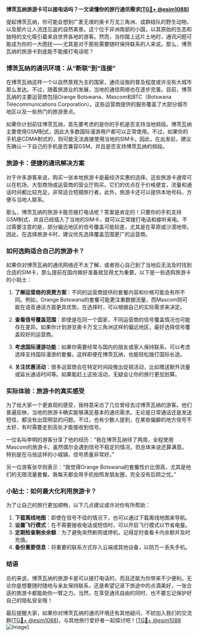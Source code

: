 **博茨瓦纳旅游卡可以接电话吗？一文读懂你的旅行通讯需求[[TG💪+ @esim1088](https://t.me/s/esim1088)]**

提起博茨瓦纳，你可能会想到广袤无垠的奥卡万戈三角洲、成群结队的野生动物，以及那片让人流连忘返的自然美景。这个位于非洲南部的小国，以其原始的生态和独特的文化吸引着来自世界各地的游客。然而，当你踏上这片土地时，通讯问题可能成为你的一大困扰——尤其是对于那些需要随时保持联系的人来说。那么，博茨瓦纳的旅游卡到底能不能接打电话呢？

### 博茨瓦纳的通讯环境：从“断联”到“连接”

在博茨瓦纳这样一个以自然景观为主的国家，通讯设施的普及程度或许没有大城市那么发达。不过，随着旅游业的发展，当地的通信网络也在逐步完善。目前，博茨瓦纳的主要运营商包括Orange Botswana、Mascom和BTC（Botswana Telecommunications Corporation）。这些运营商提供的服务覆盖了大部分城市地区以及一些热门的旅游景点。

如果你计划前往博茨瓦纳，首先要考虑的是你的手机是否支持当地频段。博茨瓦纳主要使用GSM制式，因此大多数国际漫游用户都可以正常使用。不过，如果你的手机是CDMA制式的，则可能无法直接使用当地的SIM卡。因此，在出发前，建议先确认一下自己的手机是否兼容GSM，并且是否支持博茨瓦纳的频段。

### 旅游卡：便捷的通讯解决方案

对于许多游客来说，购买一张本地旅游卡是最经济实惠的选择。这些旅游卡通常可以在机场、大型商场或运营商的营业厅购买。它们的优点在于价格便宜，流量和通话时间都比较充足，非常适合短期旅行者。此外，旅游卡还可以提供本地号码，方便与当地人联系。

那么，博茨瓦纳的旅游卡能否接打电话呢？答案是肯定的！只要你的手机支持GSM制式，并且已经插入了当地的SIM卡，就可以正常拨打电话和接听来电。不过需要注意的是，部分偏远地区的信号覆盖可能较差，尤其是在草原或沙漠地带。因此，在选择旅游卡时，建议优先选择覆盖范围更广的运营商。

### 如何选购适合自己的旅游卡？

如果你对博茨瓦纳的通讯网络还不太了解，或者担心自己到了当地后无法及时找到合适的SIM卡，那么提前在国内做好准备就显得尤为重要。以下是一些选购旅游卡的小贴士：

1. **了解运营商的资费方案**：不同的运营商提供的套餐内容和价格可能会有所不同。例如，Orange Botswana的套餐可能更注重数据流量，而Mascom则可能在语音通话方面更具优势。在选择时，可以根据自己的实际需求来决定。

2. **查看信号覆盖范围**：即使是在同一个国家，不同运营商的信号覆盖情况也可能存在差异。如果你计划游览奥卡万戈三角洲这样的偏远地区，最好选择信号覆盖较好的运营商。

3. **考虑国际漫游功能**：如果你需要经常与国内的朋友或家人保持联系，可以考虑选择支持国际漫游的套餐。这样即便在博茨瓦纳，也能轻松拨打国际长途。

4. **关注优惠活动**：很多运营商会在特定时间段推出促销活动，比如赠送额外流量或延长通话时间等。如果能赶上这些活动，无疑会让你的旅行更加划算。

### 实际体验：旅游卡的真实感受

为了给大家一个更直观的感受，我特意采访了几位曾经去过博茨瓦纳的游客。他们普遍反映，当地的旅游卡确实能够满足基本的通讯需求。无论是日常通话还是发送短信，都没有出现明显的问题。不过，也有少数人提到，在某些偏僻的地方信号不太好，有时需要走到高处才能接收到信号。

一位名叫李明的游客分享了他的经历：“我在博茨瓦纳待了两周，全程使用Mascom的旅游卡。虽然偶尔会遇到信号不稳定的情况，但总体来说还算满意。特别是在马翁这样的小城镇，信号质量非常好。”

另一位游客张华则表示：“我觉得Orange Botswana的套餐性价比很高，尤其是他们的无限流量套餐。我每天都会用手机拍照发朋友圈，完全没有后顾之忧。”

### 小贴士：如何最大化利用旅游卡？

为了让自己的旅行更加顺畅，以下几点建议或许对你有所帮助：

1. **下载离线地图**：即使在信号不佳的情况下，也可以通过下载离线地图来导航。
2. **设置飞行模式**：在不需要接收电话或短信时，可以开启飞行模式以节省电量。
3. **定期检查剩余余额**：为了避免突然断网或停机，记得定时查看卡内余额并及时充值。
4. **备份重要信息**：将重要的联系方式存入云端或其他设备，以防万一丢失手机。

### 结语

总的来说，博茨瓦纳的旅游卡是可以接打电话的，而且还能为你带来不少便利。无论你是想要随时随地与亲友保持联系，还是希望记录下旅途中的点滴美好，一张合适的旅游卡都能助你一臂之力。当然，在享受通讯自由的同时，也不要忘记保护好自己的隐私安全哦！

最后提醒大家，如果你对博茨瓦纳的通讯环境还有其他疑问，不妨加入我们的交流群[[TG💪+ @esim1088](https://t.me/s/esim1088)]，与其他旅行爱好者一起探讨吧！[[TG💪+ @esim1088](https://t.me/s/esim1088) ![Image](https://i.postimg.cc/4NQfJmqS/Snipaste-2025-05-13-00-14-12.png)]